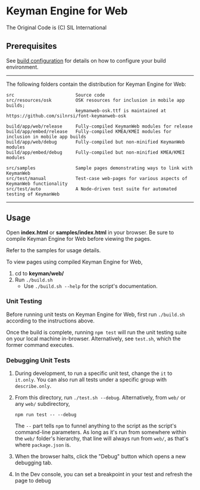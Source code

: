 # Keyman Engine for Web
The Original Code is (C) SIL International

## Prerequisites
See [build configuration](../docs/build/index.md) for details on how to
configure your build environment.

**********************************************************************

The following folders contain the distribution for Keyman Engine for Web:

    src                       Source code
    src/resources/osk         OSK resources for inclusion in mobile app builds;
                              keymanweb-osk.ttf is maintained at https://github.com/silnrsi/font-keymanweb-osk

    build/app/web/release     Fully-compiled KeymanWeb modules for release
    build/app/embed/release   Fully-compiled KMEA/KMEI modules for inclusion in mobile app builds
    build/app/web/debug       Fully-compiled but non-minified KeymanWeb modules
    build/app/embed/debug     Fully-compiled but non-minified KMEA/KMEI modules

    src/samples               Sample pages demonstrating ways to link with KeymanWeb
    src/test/manual           Test-case web-pages for various aspects of KeymanWeb functionality
    src/test/auto             A Node-driven test suite for automated testing of KeymanWeb

**********************************************************************

## Usage
Open **index.html** or **samples/index.html** in your browser. Be sure to
compile Keyman Engine for Web before viewing the pages.

Refer to the samples for usage details.

To view pages using compiled Keyman Engine for Web,
1. cd to **keyman/web/**
2. Run `./build.sh`
   - Use `./build.sh --help` for the script's documentation.

### Unit Testing ###

Before running unit tests on Keyman Engine for Web, first run `./build.sh`
according to the instructions above.

Once the build is complete, running `npm test` will run the unit testing suite
on your local machine in-browser. Alternatively, see `test.sh`, which
the former command executes.

### Debugging Unit Tests
1. During development, to run a specific unit test, change the `it` to
   `it.only`. You can also run all tests under a specific group with
   `describe.only`.
2. From this directory, run `./test.sh --debug`. Alternatively, from
   `web/` or any `web/` subdirectory,

   ```
   npm run test -- --debug
   ```

   The `--` part tells `npm` to funnel anything to the script as the script's
   command-line parameters. As long as it's run from somewhere within the `web/`
   folder's hierarchy, that line will always run from `web/`, as that's where
   `package.json` is.

3. When the browser halts, click the "Debug" button which opens a new debugging
   tab.
4. In the Dev console, you can set a breakpoint in your test and refresh the
   page to debug
